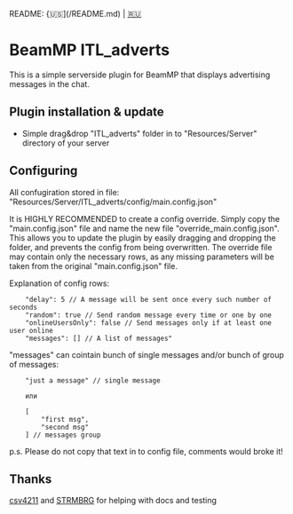 README: {🇺🇸](/README.md) | [🇷🇺](/README.ru.md)

# BeamMP ITL_adverts

This is a simple serverside plugin for BeamMP that displays advertising messages in the chat.

## Plugin installation & update

- Simple drag&drop "ITL_adverts" folder in to "Resources/Server" directory of your server

## Configuring

All confugiration stored in file: "Resources/Server/ITL_adverts/config/main.config.json"

It is HIGHLY RECOMMENDED to create a config override. Simply copy the "main.config.json" file and name the new file "override_main.config.json". This allows you to update the plugin by easily dragging and dropping the folder, and prevents the config from being overwritten. The override file may contain only the necessary rows, as any missing parameters will be taken from the original "main.config.json" file.

Explanation of config rows:
```
    "delay": 5 // A message will be sent once every such number of seconds
    "random": true // Send random message every time or one by one
    "onlineUsersOnly": false // Send messages only if at least one user online
    "messages": [] // A list of messages"
```
"messages" can cointain bunch of single messages and/or bunch of group of messages:
```
    "just a message" // single message

    или

    [
        "first msg",
        "second msg"
    ] // messages group
```
p.s. Please do not copy that text in to config file, comments would broke it!

## Thanks

[csv4211](https://github.com/csv4211) and [STRMBRG](https://github.com/STRMBRG) for helping with docs and testing
